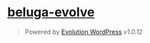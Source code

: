 [beluga-evolve][belugaseo.com]
==============================

> Powered by [Evolution WordPress][evolution-wordpress] *v1.0.12*


[belugaseo.com]: http://belugaseo.com/
[evolution-wordpress]: https://github.com/evolution/wordpress/
